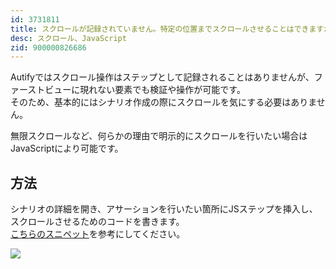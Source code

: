 ```yaml
---
id: 3731811
title: スクロールが記録されていません。特定の位置までスクロールさせることはできますか？
desc: スクロール、JavaScript
zid: 900000826686
---
```


Autifyではスクロール操作はステップとして記録されることはありませんが、ファーストビューに現れない要素でも検証や操作が可能です。<br>そのため、基本的にはシナリオ作成の際にスクロールを気にする必要はありません。

無限スクロールなど、何らかの理由で明示的にスクロールを行いたい場合はJavaScriptにより可能です。<br>

方法
--

シナリオの詳細を開き、アサーションを行いたい箇所にJSステップを挿入し、スクロールさせるためのコードを書きます。<br>[こちらのスニペット](https://github.com/autifyhq/autify-javascript-snippets/blob/master/snippets/scroll.js)を参考にしてください。

![](https://downloads.intercomcdn.com/i/o/186670765/aed08824828820aa6fcb7677/_2019-09-25_2.01.22+%281%29.png)

<br>